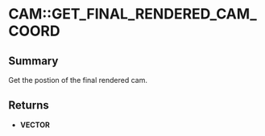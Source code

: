 # CAM::GET_FINAL_RENDERED_CAM_COORD

## Summary
Get the postion of the final rendered cam.

## Returns
* **VECTOR**